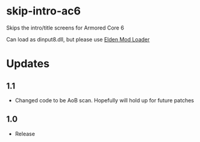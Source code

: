 # skip-intro-ac6
Skips the intro/title screens for Armored Core 6


Can load as dinput8.dll, but please use [Elden Mod Loader﻿](https://www.nexusmods.com/eldenring/mods/117)

# Updates
## 1.1
* Changed code to be AoB scan. Hopefully will hold up for future patches

## 1.0
* Release  


